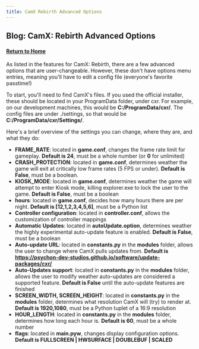```yaml
---
title: CamX Rebirth Advanced Options
---
```


## Blog: CamX: Rebirth Advanced Options

#### [Return to Home](https://psychon-dev-studios.github.io/software/)

As listed in the features for CamX: Rebirth, there are a few advanced options that are user-changeable. However, these don't have options menu entries, meaning you'll have to edit a config file (everyone's favorite passtime!)

To start, you'll need to find CamX's files. If you used the official installer, these should be located in your ProgramData folder, under cxr. For example, on our development machines, this would be **C:/ProgramData/cxr/**. The config files are under ./settings, so that would be **C:/ProgramData/cxr/Settings/**.

Here's a brief overview of the settings you can change, where they are, and what they do:

* **FRAME_RATE**: located in **game.conf**, changes the frame rate limit for gameplay. **Default is 24**, must be a whole number (or **0** for unlimited)
* **CRASH_PROTECTION**: located in **game.conf**, determines weather the game will exit at critically low frame rates (5 FPS or under). **Default is False**, must be a boolean.
* **KIOSK_MODE**: located in **game.conf**, determines weather the game will attempt to enter Kiosk mode, killing explorer.exe to lock the user to the game. **Default is False**, must be a boolean
* **hours**: located in **game.conf**, decides how many hours there are per night. **Default is [12,1,2,3,4,5,6]**, must be a Python list
* **Controller configuration**: located in **controller.conf**, allows the customization of controller mappings
* **Automatic Updates**: located in **autoUpdate.option**, determines weather the highly experimental auto-update feature is enabled. **Default is False**, must be a boolean
* **Auto-update URL**: located in **constants.py** in the **modules** folder, allows the user to change where CamX pulls updates from. **Default is https://psychon-dev-studios.github.io/software/update-packages/cxr/**
* **Auto-Updates support**: located in **constants.py** in the **modules** folder, allows the user to modify weather auto-updates are considered a supported feature. **Default is False** until the auto-update features are finished
* **SCREEN_WIDTH, SCREEN_HEIGHT**: located in **constants.py** in the **modules** folder, determines what resolution CamX will (try) to render at. **Default is 1920,1080**, must be a Python tuplet of a 16:9 resolution
* **HOUR_LENGTH**: located in **constants.py** in the **modules** folder, determines how long each hour is. **Default is 60**, must be a whole number
* **flags**: located in **main.pyw**, changes display configuration options. **Default is FULLSCREEN | HWSURFACE | DOUBLEBUF | SCALED**